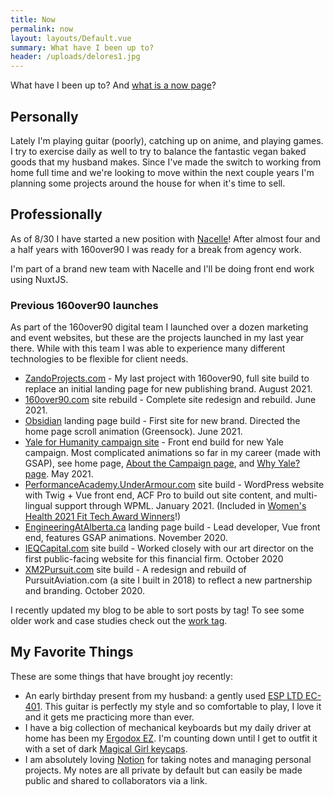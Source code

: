 ```yaml
---
title: Now
permalink: now
layout: layouts/Default.vue
summary: What have I been up to?
header: /uploads/delores1.jpg
---
```

What have I been up to? And [what is a now page](https://nownownow.com/about)?

## Personally

Lately I'm playing guitar (poorly), catching up on anime, and playing games. I try to exercise daily as well to try to balance the fantastic vegan baked goods that my husband makes. Since I've made the switch to working from home full time and we're looking to move within the next couple years I'm planning some projects around the house for when it's time to sell.

## Professionally

As of 8/30 I have started a new position with [Nacelle](https://nacelle.com)! After almost four and a half years with 160over90 I was ready for a break from agency work.

I'm part of a brand new team with Nacelle and I'll be doing front end work using NuxtJS.

### Previous 160over90 launches

As part of the 160over90 digital team I launched over a dozen marketing and event websites, but these are the projects launched in my last year there. While with this team I was able to experience many different technologies to be flexible for client needs.

* [ZandoProjects.com](https://zandoprojects.com) - My last project with 160over90, full site build to replace an initial landing page for new publishing brand. August 2021.
* [160over90.com](https://160over90.com/) site rebuild - Complete site redesign and rebuild. June 2021.
* [Obsidian](https://obsidianworks.com/) landing page build - First site for new brand. Directed the home page scroll animation (Greensock). June 2021.
* [Yale for Humanity campaign site](https://forhumanity.yale.edu/) - Front end build for new Yale campaign. Most complicated animations so far in my career (made with GSAP), see home page, [About the Campaign page](https://forhumanity.yale.edu/about-campaign), and [Why Yale? page](https://forhumanity.yale.edu/why-yale). May 2021.
* [PerformanceAcademy.UnderArmour.com](https://performanceacademy.underarmour.com/en/) site build - WordPress website with Twig + Vue front end, ACF Pro to build out site content, and multi-lingual support through WPML. January 2021. (Included in [Women's Health 2021 Fit Tech Award Winners](https://www.womenshealthmag.com/fitness/a35809066/womens-health-2021-fit-tech-awards/)!)
* [EngineeringAtAlberta.ca](https://engineeringatalberta.ca/) landing page build - Lead developer, Vue front end, features GSAP animations. November 2020.
* [IEQCapital.com](https://ieqcapital.com) site build - Worked closely with our art director on the first public-facing website for this financial firm. October 2020
* [XM2Pursuit.com](https://www.xm2pursuit.com/) site build - A redesign and rebuild of PursuitAviation.com (a site I built in 2018) to reflect a new partnership and branding. October 2020.

I recently updated my blog to be able to sort posts by tag! To see some older work and case studies check out the [work tag](/tag/work).

## My Favorite Things

These are some things that have brought joy recently:

* An early birthday present from my husband: a gently used [ESP LTD EC-401](https://www.espguitars.com/products/9594-ec-401-blk). This guitar is perfectly my style and so comfortable to play, I love it and it gets me practicing more than ever.
* I have a big collection of mechanical keyboards but my daily driver at home has been my [Ergodox EZ](https://ergodox-ez.com/). I'm counting down until I get to outfit it with a set of dark [Magical Girl keycaps](https://thekey.company/products/dsa-magic-girl-keycaps-round-2).
* I am absolutely loving [Notion](https://www.notion.so/) for taking notes and managing personal projects. My notes are all private by default but can easily be made public and shared to collaborators via a link.
